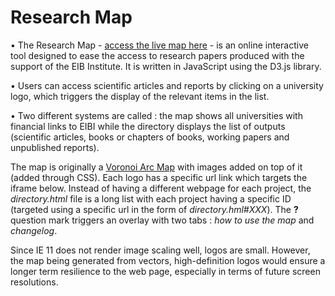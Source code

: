 # Research Map

•	The Research Map - [access the live map here](http://institute.eib.org/map/map.html) - is an online interactive tool designed to ease the access to research papers produced with the support of the EIB Institute. It is written in JavaScript using the D3.js library.

•	Users can access scientific articles and reports by clicking on a university logo, which triggers the display of the relevant items in the list.

•	Two different systems are called : the map shows all universities with financial links to EIBI while the directory displays the list of outputs (scientific articles, books or chapters of books, working papers and unpublished reports).

The map is originally a [Voronoi Arc Map](https://gist.github.com/mbostock/7608400) with images added on top of it (added through CSS). Each logo has a specific url link which targets the iframe below. Instead of having a different webpage for each project, the *directory.html* file is a long list with each project having a specific ID (targeted using a specific url in the form of *directory.hml#XXX*). The **?** question mark triggers an overlay with two tabs : *how to use the map* and *changelog*.

Since IE 11 does not render image scaling well, logos are small. However, the map being generated from vectors, high-definition logos would ensure a longer term resilience to the web page, especially in terms of future screen resolutions.
